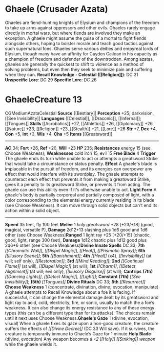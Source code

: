 ﻿---
ac: '34'
alignment: CG
all_resistance: null
burrow_speed: null
charisma: '+5'
climb_speed: null
constitution: '+5'
creature_ability:
- Choose Weakness
- Free Blade
- Ghaele's Gaze
- Holy Blade
- Light Form
creature_family: '[[DATABASE/monsterfamily/Azata|Azata]]'
description: "Ghaeles are fiend-hunting knights of Elysium and champions of the freedom\
  \ to take up arms against oppressors and other evils. Ghaeles rarely engage directly\
  \ in mortal wars, but where fiends are involved they make an exception. A ghaele\
  \ might assume the guise of a mortal to fight fiends alongside others, hoping to\
  \ bolster morale and teach good tactics against such supernatural foes. Ghaeles\
  \ serve various deities and empyreal lords of Elysium, though many have an affinity\
  \ for Cayden Cailean in his capacity as a champion of freedom and defender of the\
  \ downtrodden. Among azatas, ghaeles are generally the quickest to shift to violence\
  \ as a method of solving problems, but even then they seek to minimize pain and\
  \ suffering when they can.<br/><br/><b><u>Recall Knowledge - Celestial</u> ( [[DATABASE/skill/Religion|Religion]]\
  \ )</b>: DC 31<br/><b><u>Unspecific Lore</u></b>: DC 29<br/><b><u>Specific Lore</u></b>:\
  \ DC 26<div class=\"viewbox\">{{ viewbox(type=monster, id=37, name=Ghaele (Crusader\
  \ Azata)) }}</div><h1 class=\"title\">Ghaele<span style=\"margin-left:auto; margin-right:0\"\
  >Creature 13</span></h1><span class=\"traitalignment\">CG</span><span class=\"traitsize\"\
  >Medium</span><span class=\"trait\"> [[DATABASE/trait/Azata|Azata]] </span><span\
  \ class=\"trait\"> [[DATABASE/trait/Celestial|Celestial]] </span><br/><b>Source</b>\
  \ [[DATABASE/source/Bestiary|Bestiary]] <br/><b>Perception</b> +25; darkvision,\
  \ [[DATABASE/spell/See Invisibility|see invisibility]] <br/><b>Languages</b> [[DATABASE/language/Celestial|Celestial]]\
  \ , [[DATABASE/language/Draconic|Draconic]] , [[DATABASE/language/Infernal|Infernal]]\
  \ ; [[DATABASE/spell/Tongues|tongues]] <br/><b>Skills</b> [[DATABASE/skill/Acrobatics|Acrobatics]]\
  \ +27, [[DATABASE/skill/Athletics|Athletics]] +26, [[DATABASE/skill/Diplomacy|Diplomacy]]\
  \ +26, [[DATABASE/skill/Nature|Nature]] +23, [[DATABASE/skill/Religion|Religion]]\
  \ +23, [[DATABASE/skill/Stealth|Stealth]] +21, [[DATABASE/skill/Lore|Warfare Lore]]\
  \ +26<br/><b>Str</b> +7, <b>Dex</b> +4, <b>Con</b> +5, <b>Int</b> +3, <b>Wis</b>\
  \ +4, <b>Cha</b> +5<br/><b>Items</b> [[DATABASE/weapon/Greatsword|+1 greatsword]]\
  \ <hr/><b>AC</b> 34; <b>Fort</b> +26, <b>Ref</b> +20, <b>Will</b> +23<br/><b>HP</b>\
  \ 235; <b>Resistances</b> energy 15 (see Choose Weakness); <b>Weaknesses</b> cold\
  \ iron 15, evil 15<br/><span class=\"hanging-indent\"><b>Free Blade</b> <span aria-label=\"\
  Free Action\" class=\"action\" role=\"img\" title=\"Free Action\">[free-action]</span>\
  \ <b>Trigger</b> The ghaele ends its turn while unable to act or attempts a greatsword\
  \ Strike that would take a circumstance or status penalty. <b>Effect</b> A ghaele's\
  \ blade is implacable in the pursuit of freedom, and its energies can overpower\
  \ any effect that would interfere with its swordplay. The ghaele attempts to counteract\
  \ each effect that prevents it from making a greatsword Strike, gives it a penalty\
  \ to its greatsword Strike, or prevents it from acting. The ghaele can use this\
  \ ability even if it's otherwise unable to act.<br/><b>Light Form</b> A ghaele's\
  \ body is partially corporeal and partially composed of light, with a color corresponding\
  \ to the elemental energy currently residing in its blade (see Choose Weakness).\
  \ It can move through solid objects but can't end its action within a solid object.</span><hr/><b>Speed</b>\
  \ 35 feet, fly 100 feet<br/><span class=\"hanging-indent\"><b>Melee</b> <span aria-label=\"\
  Single Action\" class=\"action\" role=\"img\" title=\"Single Action\">[one-action]</span>\
  \ <i>holy greatsword</i> +28 [+23/+18] ( [[DATABASE/trait/Good|good]] , [[DATABASE/trait/Magical|magical]]\
  \ , [[DATABASE/trait/Versatile|versatile P]] ), <b>Damage</b> 2d12+13 slashing plus\
  \ 1d6 good and 1d6 other (see Choose Weakness)</span><span class=\"hanging-indent\"\
  ><b>Ranged</b> <span aria-label=\"Single Action\" class=\"action\" role=\"img\"\
  \ title=\"Single Action\">[one-action]</span>  light ray +25 [+20/+15] ( [[DATABASE/trait/Chaotic|chaotic]]\
  \ , [[DATABASE/trait/Good|good]] , [[DATABASE/trait/Light|light]] , [[DATABASE/trait/Range|range\
  \ 300 feet]] ), <b>Damage</b> 1d12 chaotic plus 1d12 good plus 2d6+6 other (see\
  \ Choose Weakness)</span><b>Divine Innate Spells</b> DC 33; <b>7th</b> <i> [[DATABASE/spell/Chromatic\
  \ Wall|chromatic wall]] </i>, <i> [[DATABASE/spell/Dispel Magic|dispel magic]] </i>,\
  \ <i> [[DATABASE/spell/Heal|heal]] </i>, <i> [[DATABASE/spell/Prismatic Spray|prismatic\
  \ spray]] </i>; <b>6th</b> <i> [[DATABASE/spell/Illusory Scene|illusory scene]]\
  \ </i>; <b>5th</b> <i> [[DATABASE/spell/Banishment|banishment]] </i>; <b>4th</b>\
  \ <i> [[DATABASE/spell/Heal|heal]] </i> (x4), <i> [[DATABASE/spell/Invisibility|invisibility]]\
  \ </i> (at will; self only), <i> [[DATABASE/spell/Restoration|restoration]] </i>;\
  \ <b>3rd</b> <i> [[DATABASE/spell/Mind Reading|mind reading]] </i>; <b>2nd</b> <i>\
  \ [[DATABASE/spell/Continual Flame|continual flame]] </i> (at will), <i> [[DATABASE/spell/Dispel\
  \ Magic|dispel magic]] </i> (at will); <b>1st</b> <i> [[DATABASE/spell/Charm|charm]]\
  \ </i>, <i> [[DATABASE/spell/Detect Alignment|detect alignment]] </i> (at will;\
  \ evil only), <i> [[DATABASE/spell/Illusory Disguise|illusory disguise]] </i> (at\
  \ will); <b>Cantrips</b> <b>(7th)</b> <i> [[DATABASE/spell/Dancing Lights|dancing\
  \ lights]] </i>, <i> [[DATABASE/spell/Detect Magic|detect magic]] </i>, <i> [[DATABASE/spell/Light|light]]\
  \ </i>; <b>Constant</b> <b>(7th)</b> <i> [[DATABASE/spell/See Invisibility|see invisibility]]\
  \ </i>; <b>(5th)</b> <i> [[DATABASE/spell/Tongues|tongues]] </i><br/><b>Divine Rituals</b>\
  \ DC 33; <b>5th</b> <i> [[DATABASE/ritual/Resurrect|resurrect]] </i><br/><span class=\"\
  hanging-indent\"><b>Choose Weakness</b> <span aria-label=\"Single Action\" class=\"\
  action\" role=\"img\" title=\"Single Action\">[one-action]</span>   ( [[DATABASE/trait/Concentrate|concentrate]]\
  \ , [[DATABASE/trait/Divination|divination]] , [[DATABASE/trait/Divine|divine]]\
  \ , [[DATABASE/trait/Evocation|evocation]] , [[DATABASE/trait/Manipulate|manipulate]]\
  \ ) A ghaele attempts to Recall Knowledge about a foe it is facing. If successful,\
  \ it can change the elemental damage dealt by its greatsword and light ray to acid,\
  \ cold, electricity, fire, or sonic, usually to match the a foe\u2019s weakness.\
  \ It can also change its energy resistance to any of these energy types (this can\
  \ be a different type than for its attacks). The choices remain until it next uses\
  \ Choose Weakness.</span><span class=\"hanging-indent\"><b>Ghaele's Gaze</b> <span\
  \ aria-label=\"Single Action\" class=\"action\" role=\"img\" title=\"Single Action\"\
  >[one-action]</span>   ( [[DATABASE/trait/Divine|divine]] , [[DATABASE/trait/Evocation|evocation]]\
  \ , [[DATABASE/trait/Visual|visual]] ) When a ghaele fixes its gaze upon a non-good\
  \ creature, the creature suffers the effects of <i> [[DATABASE/spell/Divine Decree|divine\
  \ decree]] </i> (DC 33 Will save). If it survives, the creature is temporarily immune\
  \ to Ghaele\u2019s Gaze for 1 minute.</span><span class=\"hanging-indent\"><b>Holy\
  \ Blade</b> ( [[DATABASE/trait/Divine|divine]] , [[DATABASE/trait/Evocation|evocation]]\
  \ ) Any weapon becomes a <i>+2 [[DATABASE/equipment/Holy|holy]] [[DATABASE/equipment/Striking|striking]]\
  \ weapon</i> while the ghaele wields it.</span>"
dexterity: '+4'
element: null
fly_speed: '100'
fortitude: '+26'
hardness: null
hp: '235'
id: '37'
immunity: null
intelligence: '+3'
land_speed: '35'
language:
- '[[DATABASE/language/Celestial|Celestial]]'
- '[[DATABASE/language/Draconic|Draconic]]'
- '[[DATABASE/language/Infernal|Infernal]] ; [[DATABASE/spell/Tongues|tongues]]'
level: '13'
max_speed: '100'
name: Ghaele
perception: '+25'
rarity: Common
reflex: '+20'
resistance:
- energy 15 (see Choose Weakness)
rus_type_level: null
school: null
sense:
- darkvision
- '[[DATABASE/spell/See Invisibility|see invisibility]]'
size: Medium
skill:
- '[[DATABASE/skill/Acrobatics|Acrobatics]] +27'
- '[[DATABASE/skill/Athletics|Athletics]] +26'
- '[[DATABASE/skill/Diplomacy|Diplomacy]] +26'
- '[[DATABASE/skill/Nature|Nature]] +23'
- '[[DATABASE/skill/Religion|Religion]] +23'
- '[[DATABASE/skill/Stealth|Stealth]] +21'
- '[[DATABASE/skill/Lore|Warfare Lore]] +26'
source: '[[DATABASE/source/Bestiary|Bestiary]]'
speed:
- 35 feet
- fly 100 feet
spell:
- '[[DATABASE/spell/Banishment|Banishment]]'
- '[[DATABASE/spell/Charm|Charm]]'
- '[[DATABASE/spell/Chromatic Wall|Chromatic Wall]]'
- '[[DATABASE/spell/Continual Flame|Continual Flame]]'
- '[[DATABASE/spell/Dancing Lights|Dancing Lights]]'
- '[[DATABASE/spell/Detect Alignment|Detect Alignment]]'
- '[[DATABASE/spell/Detect Magic|Detect Magic]]'
- '[[DATABASE/spell/Dispel Magic|Dispel Magic]]'
- '[[DATABASE/spell/Heal|Heal]]'
- '[[DATABASE/spell/Illusory Disguise|Illusory Disguise]]'
- '[[DATABASE/spell/Illusory Scene|Illusory Scene]]'
- '[[DATABASE/spell/Invisibility|Invisibility]]'
- '[[DATABASE/spell/Light|Light]]'
- '[[DATABASE/spell/Mind Reading|MindReading]]'
- '[[DATABASE/spell/Prismatic Spray|Prismatic Spray]]'
- '[[DATABASE/spell/Restoration|Restoration]]'
- '[[DATABASE/spell/See Invisibility|SeeInvisibility]]'
- '[[DATABASE/spell/Tongues|Tongues]]'
strength: '+7'
strength_req: '7'
strongest_save:
- Fortitude
swim_speed: null
trait:
- '[[DATABASE/trait/Azata|Azata]]'
- '[[DATABASE/trait/Celestial|Celestial]]'
type: Creature
vision: Darkvision
weakest_save:
- Reflex
weakness:
- cold iron 15
- evil 15
will: '+23'
wisdom: '+4'

---
# Ghaele (Crusader Azata)

Ghaeles are fiend-hunting knights of Elysium and champions of the freedom to take up arms against oppressors and other evils. Ghaeles rarely engage directly in mortal wars, but where fiends are involved they make an exception. A ghaele might assume the guise of a mortal to fight fiends alongside others, hoping to bolster morale and teach good tactics against such supernatural foes. Ghaeles serve various deities and empyreal lords of Elysium, though many have an affinity for Cayden Cailean in his capacity as a champion of freedom and defender of the downtrodden. Among azatas, ghaeles are generally the quickest to shift to violence as a method of solving problems, but even then they seek to minimize pain and suffering when they can.
**Recall Knowledge - Celestial ([[Religion]])**: DC 31
**Unspecific Lore**: DC 29
**Specific Lore**: DC 26

# Ghaele<span class="item-type">Creature 13</span>

<span class="trait-alignment item-trait">CG</span><span class="trait-size item-trait">Medium</span><span class="item-trait">Azata</span><span class="item-trait">Celestial</span>
**Source** [[Bestiary]]
**Perception** +25; darkvision, [[See Invisibility]]
**Languages** [[Celestial]], [[Draconic]], [[Infernal]]; [[Tongues]]
**Skills** [[Acrobatics]] +27, [[Athletics]] +26, [[Diplomacy]] +26, [[Nature]] +23, [[Religion]] +23, [[Stealth]] +21, [[Lore]] +26
**Str** +7, **Dex** +4, **Con** +5, **Int** +3, **Wis** +4, **Cha** +5
**Items** [[Greatsword]]

---
**AC** 34; **Fort** +26, **Ref** +20, **Will** +23
**HP** 235; **Resistances** energy 15 (see Choose Weakness); **Weaknesses** cold iron 15, evil 15
<span class="in-box-ability">**Free Blade** <span class="action-icon">4</span> **Trigger** The ghaele ends its turn while unable to act or attempts a greatsword Strike that would take a circumstance or status penalty. **Effect** A ghaele's blade is implacable in the pursuit of freedom, and its energies can overpower any effect that would interfere with its swordplay. The ghaele attempts to counteract each effect that prevents it from making a greatsword Strike, gives it a penalty to its greatsword Strike, or prevents it from acting. The ghaele can use this ability even if it's otherwise unable to act.
**Light Form** A ghaele's body is partially corporeal and partially composed of light, with a color corresponding to the elemental energy currently residing in its blade (see Choose Weakness). It can move through solid objects but can't end its action within a solid object.</span>

---
**Speed** 35 feet, fly 100 feet
<span class="in-box-ability">**Melee** <span class="action-icon">1</span> _holy greatsword_ +28 [+23/+18] (good, magical, versatile P), **Damage** 2d12+13 slashing plus 1d6 good and 1d6 other (see Choose Weakness)</span><span class="in-box-ability">**Ranged** <span class="action-icon">1</span> light ray +25 [+20/+15] (chaotic, good, light, range 300 feet), **Damage** 1d12 chaotic plus 1d12 good plus 2d6+6 other (see Choose Weakness)</span>**Divine Innate Spells** DC 33; **7th** _[[Chromatic Wall]]_, _[[Dispel Magic]]_, _[[Heal]]_, _[[Prismatic Spray]]_; **6th** _[[Illusory Scene]]_; **5th** _[[Banishment]]_; **4th** _[[Heal]]_ (x4), _[[Invisibility]]_ (at will; self only), _[[Restoration]]_; **3rd** _[[Mind Reading]]_; **2nd** _[[Continual Flame]]_ (at will), _[[Dispel Magic]]_ (at will); **1st** _[[Charm]]_, _[[Detect Alignment]]_ (at will; evil only), _[[Illusory Disguise]]_ (at will); **Cantrips** **(7th)** _[[Dancing Lights]]_, _[[Detect Magic]]_, _[[Light]]_; **Constant** **(7th)** _[[See Invisibility]]_; **(5th)** _[[Tongues]]_
**Divine Rituals** DC 33; **5th** _[[Resurrect]]_
<span class="in-box-ability">**Choose Weakness** <span class="action-icon">1</span> (concentrate, divination, divine, evocation, manipulate) A ghaele attempts to Recall Knowledge about a foe it is facing. If successful, it can change the elemental damage dealt by its greatsword and light ray to acid, cold, electricity, fire, or sonic, usually to match the a foe’s weakness. It can also change its energy resistance to any of these energy types (this can be a different type than for its attacks). The choices remain until it next uses Choose Weakness.</span><span class="in-box-ability">**Ghaele's Gaze** <span class="action-icon">1</span> (divine, evocation, visual) When a ghaele fixes its gaze upon a non-good creature, the creature suffers the effects of _[[Divine Decree]]_ (DC 33 Will save). If it survives, the creature is temporarily immune to Ghaele’s Gaze for 1 minute.</span><span class="in-box-ability">**Holy Blade** (divine, evocation) Any weapon becomes a _+2 [[Holy]] [[Striking]] weapon_ while the ghaele wields it.</span>